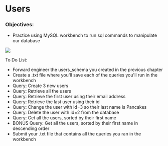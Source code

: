 <h1>Users</h1>

<h3>Objectives:</h3>

<ul>
    <li>Practice using MySQL workbench to run sql commands to manipulate our database</li>
</ul>

<img src="https://github.com/alirabah93/Coding-Dojo/blob/master/WEB-FUNDAMENTALS/MySQL/queries/users/screenshots/pic.jpg"/>

<p>To Do List:</p>
<ul>
    <li>Forward engineer the users_schema you created in the previous chapter</li>
    <li>Create a .txt file where you'll save each of the queries you'll run in the workbench</li>
    <li>Query: Create 3 new users</li>
    <li>Query: Retrieve all the users</li>
    <li>Query: Retrieve the first user using their email address</li>
    <li>Query: Retrieve the last user using their id</li>
    <li>Query: Change the user with id=3 so their last name is Pancakes</li>
    <li>Query: Delete the user with id=2 from the database</li>
    <li>Query: Get all the users, sorted by their first name</li>
    <li>BONUS Query: Get all the users, sorted by their first name in descending order</li>
    <li>Submit your .txt file that contains all the queries you ran in the workbench</li>
</ul>


